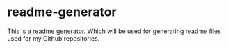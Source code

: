 # readme-generator
This is a readme generator. Which will be used for generating readme files used for my Github repositories.
